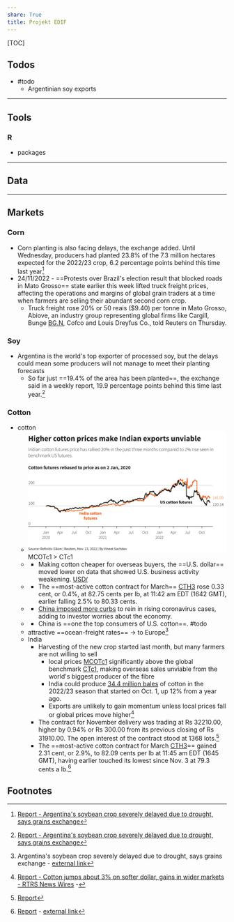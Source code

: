 ```yaml
---  
share: True  
title: Projekt EDIF  
---  
```

  
[TOC]  
  
  
## Todos  
  
- #todo   
	- Argentinian soy exports  
  
---  
  
## Tools  
  
  
### R  
- packages  
  
  
---  
  
## Data  
  
  
  
  
---  
  
## Markets  
  
### Corn  
- Corn planting is also facing delays, the exchange added. Until Wednesday, producers had planted 23.8% of the 7.3 million hectares expected for the 2022/23 crop, 6.2 percentage points behind this time last year[^1]  
- 24/11/2022 - ==Protests over Brazil's election result that blocked roads in Mato Grosso== state earlier this week lifted truck freight prices, affecting the operations and margins of global grain traders at a time when farmers are selling their abundant second corn crop.  
	- Truck freight rose 20% or 50 reais ($9.40) per tonne in Mato Grosso, Abiove, an industry group representing global firms like Cargill, Bunge [BG.N](https://amers2-apps.platform.refinitiv.com/web/apps/quotewebapi?RIC=BG.N), Cofco and Louis Dreyfus Co., told Reuters on Thursday.  
  
### Soy  
- Argentina is the world's top exporter of processed soy, but the delays could mean some producers will not manage to meet their planting forecasts  
	- So far just ==19.4% of the area has been planted==, the exchange said in a weekly report, 19.9 percentage points behind this time last year.[^1]  
  
### Cotton  
  
  
- cotton  
	- ![Attachments/Pasted image 20221125001009.png](./images/Pasted%20image%2020221125001009.png) MCOTc1 > CTc1  
	- * Making cotton cheaper for overseas buyers, the ==U.S. dollar== moved lower on data that showed U.S. business activity weakening. [USD/](reuters://REALTIME/verb=Headlines/ric=USD/)  
	- * The ==most-active cotton contract for March== [CTH3](https://amers2-apps.platform.refinitiv.com/web/apps/quotewebapi?RIC=CTH3) rose 0.33 cent, or 0.4%, at 82.75 cents per lb, at 11:42 am EDT (1642 GMT), earlier falling 2.5% to 80.33 cents.  
	- * [China imposed more curbs](reuters://REALTIME/verb=NewsStory/ric=nL1N32J034) to rein in rising coronavirus cases, adding to investor worries about the economy.  
	- * China is ==one the top consumers of U.S. cotton==. #todo   
	- attractive ==ocean-freight rates== -> to Europe[^2]  
	- India  
		- Harvesting of the new crop started last month, but many farmers are not willing to sell  
			- local prices [MCOTc1](https://amers2-apps.platform.refinitiv.com/web/apps/quotewebapi?RIC=MCOTc1) significantly above the global benchmark [CTc1](https://amers2-apps.platform.refinitiv.com/web/apps/quotewebapi?RIC=CTc1), making overseas sales unviable from the world's biggest producer of the fibre  
			- India could produce [34.4 million bales](reuters://REALTIME/verb=NewsStory/ric=nL1N31J0JG) of cotton in the 2022/23 season that started on Oct. 1, up 12% from a year ago.  
			- Exports are unlikely to gain momentum unless local prices fall or global prices move higher[^3]  
		- The contract for November delivery was trading at Rs 32210.00, higher by 0.94% or Rs 300.00 from its previous closing of Rs 31910.00. The open interest of the contract stood at 1368 lots.[^4]  
		- The ==most-active cotton contract for March [CTH3](https://amers2-apps.platform.refinitiv.com/web/apps/quotewebapi?RIC=CTH3)== gained 2.31 cent, or 2.9%, to 82.09 cents per lb at 11:45 am EDT (1645 GMT), having earlier touched its lowest since Nov. 3 at 79.3 cents a lb.[^5]  
  
  
## Footnotes  
  
[^1]: [Report - Argentina's soybean crop severely delayed due to drought, says grains exchange](./images/Top%20News%20_%20Argentina's%20soybean%20crop%20severely%20delayed%20due%20to%20drought,%20says%20grains%20exchange.pdf)  
[^2]: Argentina's soybean crop severely delayed due to drought, says grains exchange - [external link](https://cloud.harhara.bar/s/KCi4GYEHckFDWyy)  
[^3]: [Report - Cotton jumps about 3% on softer dollar, gains in wider markets - RTRS  News Wires](./images/News_%20RPT-India's%20cotton%20exports%20stall%20as%20farmers%20delay%20sales%20hoping%20for%20higher%20prices%20-%20RTRS%20_%20News%20Wires.pdf)  -   
[^4]: [Report](Attachments/News_%20Cotton%20COT.md)   
[^5]: [Report](./images/News_%20Cotton%20jumps%20about%203%25%20on%20softer%20dollar,%20gains%20in%20wider%20markets%20-%20RTRS%20_%20News%20Wires.pdf) - [external link](https://cloud.harhara.bar/s/SR7gLcDbiz9Yq24)  
